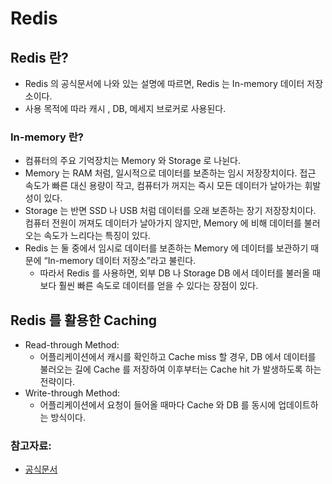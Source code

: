 # Redis

## Redis 란?
- Redis 의 공식문서에 나와 있는 설명에 따르면, Redis 는 In-memory 데이터 저장소이다.
- 사용 목적에 따라 캐시 , DB, 메세지 브로커로 사용된다.

### In-memory 란? 
- 컴퓨터의 주요 기억장치는 Memory 와 Storage 로 나뉜다.
- Memory 는 RAM 처럼, 일시적으로 데이터를 보존하는 임시 저장장치이다. 접근 속도가 빠른 대신 용량이 작고, 컴퓨터가 꺼지는 즉시 모든 데이터가 날아가는 휘발성이 있다.
- Storage 는 반면 SSD 나 USB 처럼 데이터를 오래 보존하는 장기 저장장치이다. 컴퓨터 전원이 꺼져도 데이터가 날아가지 않지만, Memory 에 비해 데이터를 불러오는 속도가 느리다는 특징이 있다.
- Redis 는 둘 중에서 임시로 데이터를 보존하는 Memory 에 데이터를 보관하기 때문에 “In-memory 데이터 저장소”라고 불린다. 
	- 따라서 Redis 를 사용하면, 외부 DB 나 Storage DB 에서 데이터를 불러올 때보다 훨씬 빠른 속도로 데이터를 얻을 수 있다는 장점이 있다. 

## Redis 를 활용한 Caching
- Read-through Method:
	- 어플리케이션에서 캐시를 확인하고 Cache miss 할 경우, DB 에서 데이터를 불러오는 길에 Cache 를 저장하여 이후부터는 Cache hit 가 발생하도록 하는 전략이다. 
- Write-through Method: 
	- 어플리케이션에서 요청이 들어올 때마다 Cache 와 DB 를 동시에 업데이트하는 방식이다. 

### 참고자료:
- [공식문서](redis.io)
